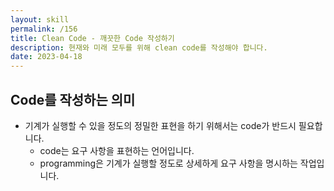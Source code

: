 ```yaml
---
layout: skill
permalink: /156
title: Clean Code - 깨끗한 Code 작성하기
description: 현재와 미래 모두를 위해 clean code를 작성해야 합니다.
date: 2023-04-18
---
```



## Code를 작성하는 의미

- 기계가 실행할 수 있을 정도의 정밀한 표현을 하기 위해서는 code가 반드시 필요합니다.
    - code는 요구 사항을 표현하는 언어입니다.
    - programming은 기계가 실행할 정도로 상세하게 요구 사항을 명시하는 작업입니다.


